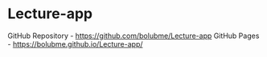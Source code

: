 # Lecture-app

GitHub Repository - https://github.com/bolubme/Lecture-app
GitHub Pages - https://bolubme.github.io/Lecture-app/
